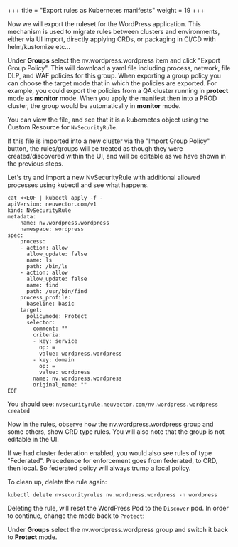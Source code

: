 +++
title = "Export rules as Kubernetes manifests"
weight = 19
+++

Now we will export the ruleset for the WordPress application. This mechanism is used to migrate rules between clusters and environments, either via UI import, directly applying CRDs, or packaging in CI/CD with helm/kustomize etc...

Under **Groups** select the nv.wordpress.wordpress item and click "Export Group Policy". This will download a yaml file including process, network, file DLP, and WAF policies for this group. When exporting a group policy you can choose the target mode that in which the policies are exported. For example, you could export the policies from a QA cluster running in **protect** mode as **monitor** mode. When you apply the manifest then into a PROD cluster, the group would be automatically in **monitor** mode.

You can view the file, and see that it is a kubernetes object using the Custom Resource for `NvSecurityRule`.

If this file is imported into a new cluster via the "Import Group Policy" button, the rules/groups will be treated as though they were created/discovered within the UI, and will be editable as we have shown in the previous steps.

Let's try and import a new NvSecurityRule with additional allowed processes using kubectl and see what happens.

```ctr:Kubernetes01
cat <<EOF | kubectl apply -f -
apiVersion: neuvector.com/v1
kind: NvSecurityRule
metadata:
    name: nv.wordpress.wordpress
    namespace: wordpress
spec:
    process:
    - action: allow
      allow_update: false
      name: ls
      path: /bin/ls
    - action: allow
      allow_update: false
      name: find
      path: /usr/bin/find
    process_profile:
      baseline: basic
    target:
      policymode: Protect
      selector:
        comment: ""
        criteria:
        - key: service
          op: =
          value: wordpress.wordpress
        - key: domain
          op: =
          value: wordpress
        name: nv.wordpress.wordpress
        original_name: ""
EOF
```

You should see:
```nvsecurityrule.neuvector.com/nv.wordpress.wordpress created```

Now in the rules, observe how the nv.wordpress.wordpress group and some others, show CRD type rules. You will also note that the group is not editable in the UI.

If we had cluster federation enabled, you would also see rules of type "Federated". Precedence for enforcement goes from federated, to CRD, then local. So federated policy will always trump a local policy.

To clean up, delete the rule again:

```ctr:kubernetes01
kubectl delete nvsecurityrules nv.wordpress.wordpress -n wordpress
```

Deleting the rule, will reset the WordPress Pod to the `Discover` pod. In order to continue, change the mode back to `Protect`:

Under **Groups** select the nv.wordpress.wordpress group and switch it back to **Protect** mode.
